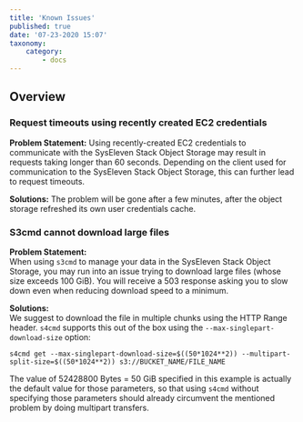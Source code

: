 ```yaml
---
title: 'Known Issues'
published: true
date: '07-23-2020 15:07'
taxonomy:
    category:
        - docs
---
```


## Overview

### Request timeouts using recently created EC2 credentials
**Problem Statement:**
Using recently-created EC2 credentials to communicate with the SysEleven Stack Object Storage may result in requests taking longer than 60 seconds. Depending on the client used for communication to the SysEleven Stack Object Storage, this can further lead to request timeouts.

**Solutions:**
The problem will be gone after a few minutes, after the object storage refreshed its own user credentials cache.

### S3cmd cannot download large files

**Problem Statement:**  
When using `s3cmd` to manage your data in the SysEleven Stack Object Storage, you may run into an issue trying to download large files (whose size exceeds 100 GiB). You will receive a 503 response asking you to slow down even when reducing download speed to a minimum.

**Solutions:**  
We suggest to download the file in multiple chunks using the HTTP Range header. `s4cmd` supports this out of the box using the `--max-singlepart-download-size` option:

```plain
s4cmd get --max-singlepart-download-size=$((50*1024**2)) --multipart-split-size=$((50*1024**2)) s3://BUCKET_NAME/FILE_NAME
````

The value of 52428800 Bytes = 50 GiB specified in this example is actually the default value for those parameters, so that using `s4cmd` without specifying those parameters should already circumvent the mentioned problem by doing multipart transfers.
